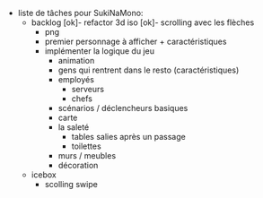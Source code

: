 - liste de tâches pour SukiNaMono:
  - backlog
    [ok]- refactor 3d iso
    [ok]- scrolling avec les flèches
    - png
    - premier personnage à afficher + caractéristiques
    - implémenter la logique du jeu
      - animation
      - gens qui rentrent dans le resto (caractéristiques)
      - employés
        - serveurs
        - chefs
      - scénarios / déclencheurs basiques
      - carte
      - la saleté 
        - tables salies après un passage
        - toilettes
      - murs / meubles
      - décoration
  - icebox
    - scolling swipe

